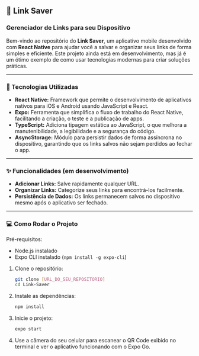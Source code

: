 ## 🔗 Link Saver

### Gerenciador de Links para seu Dispositivo

Bem-vindo ao repositório do **Link Saver**, um aplicativo mobile desenvolvido com **React Native** para ajudar você a salvar e organizar seus links de forma simples e eficiente. Este projeto ainda está em desenvolvimento, mas já é um ótimo exemplo de como usar tecnologias modernas para criar soluções práticas.

-----

### 🚀 Tecnologias Utilizadas

  * **React Native:** Framework que permite o desenvolvimento de aplicativos nativos para iOS e Android usando JavaScript e React.
  * **Expo:** Ferramenta que simplifica o fluxo de trabalho do React Native, facilitando a criação, o teste e a publicação de apps.
  * **TypeScript:** Adiciona tipagem estática ao JavaScript, o que melhora a manutenibilidade, a legibilidade e a segurança do código.
  * **AsyncStorage:** Módulo para persistir dados de forma assíncrona no dispositivo, garantindo que os links salvos não sejam perdidos ao fechar o app.

-----

### ✨ Funcionalidades (em desenvolvimento)

  * **Adicionar Links:** Salve rapidamente qualquer URL.
  * **Organizar Links:** Categorize seus links para encontrá-los facilmente.
  * **Persistência de Dados:** Os links permanecem salvos no dispositivo mesmo após o aplicativo ser fechado.

-----

### 💻 Como Rodar o Projeto

Pré-requisitos:

  * Node.js instalado
  * Expo CLI instalado (`npm install -g expo-cli`)

<!-- end list -->

1.  Clone o repositório:
    ```bash
    git clone [URL_DO_SEU_REPOSITORIO]
    cd Link-Saver
    ```
2.  Instale as dependências:
    ```bash
    npm install
    ```
3.  Inicie o projeto:
    ```bash
    expo start
    ```
4.  Use a câmera do seu celular para escanear o QR Code exibido no terminal e ver o aplicativo funcionando com o Expo Go.
